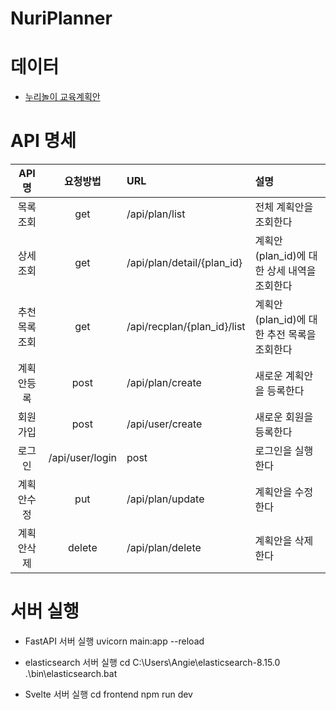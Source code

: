 # NuriPlanner


# 데이터
- [누리놀이 교육계획안](https://www.nurinori.com/index.do)


# API 명세
|API명|요청방법|URL|설명|
|:------:|:----:|:-------------------------|:-------------------------|
|목록조회|get|/api/plan/list|전체 계획안을 조회한다|
|상세조회|get|/api/plan/detail/{plan_id}|계획안(plan_id)에 대한 상세 내역을 조회한다|
|추천목록조회|get|/api/recplan/{plan_id}/list|계획안(plan_id)에 대한 추전 목록을 조회한다|
|계획안등록|post|/api/plan/create|새로운 계획안을 등록한다|
|회원가입|post|/api/user/create|새로운 회원을 등록한다|
|로그인|/api/user/login|post|로그인을 실행한다|
|계획안수정|put|/api/plan/update|계획안을 수정한다|
|계획안삭제|delete|/api/plan/delete|계획안을 삭제한다|

# 서버 실행
* FastAPI 서버 실행
uvicorn main:app --reload

* elasticsearch 서버 실행
cd C:\Users\Angie\elasticsearch-8.15.0
.\bin\elasticsearch.bat

* Svelte 서버 실행
cd frontend
npm run dev